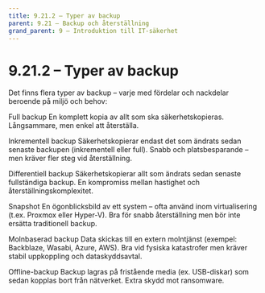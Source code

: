 ```yaml
---
title: 9.21.2 – Typer av backup
parent: 9.21 – Backup och återställning
grand_parent: 9 – Introduktion till IT-säkerhet
---
```

# 9.21.2 – Typer av backup

Det finns flera typer av backup – varje med fördelar och nackdelar beroende på miljö och behov:

Full backup
 En komplett kopia av allt som ska säkerhetskopieras. Långsammare, men enkel att återställa.

Inkrementell backup
Säkerhetskopierar endast det som ändrats sedan senaste backupen (inkrementell eller full). Snabb och platsbesparande – men kräver fler steg vid återställning.

Differentiell backup
Säkerhetskopierar allt som ändrats sedan senaste fullständiga backup. En kompromiss mellan hastighet och återställningskomplexitet.

Snapshot
En ögonblicksbild av ett system – ofta använd inom virtualisering (t.ex. Proxmox eller Hyper-V). Bra för snabb återställning men bör inte ersätta traditionell backup.

Molnbaserad backup
Data skickas till en extern molntjänst (exempel: Backblaze, Wasabi, Azure, AWS). Bra vid fysiska katastrofer men kräver stabil uppkoppling och dataskyddsavtal.

Offline-backup
 Backup lagras på fristående media (ex. USB-diskar) som sedan kopplas bort från nätverket. Extra skydd mot ransomware.

